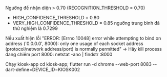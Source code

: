 Ngưỡng để nhận diện > 0.70 (RECOGNITION_THRESHOLD = 0.70)
- HIGH_CONFIDENCE_THRESHOLD = 0.80  
- VERY_HIGH_CONFIDENCE_THRESHOLD = 0.85 ngưỡng trung bình đã thử nghiệm là 0.7299

Nếu xuất hiện lỗi 
"ERROR: [Errno 10048] error while attempting to bind on address ('0.0.0.0', 8000): only one usage of each socket address (protocol/network address/port) is normally permitted"
-> Hãy kill process đang chiếm port 8000:
netstat -ano | findstr :8000

Chạy kiosk-app
cd kiosk-app; flutter run -d chrome --web-port 8083 --dart-define=DEVICE_ID=KIOSK002